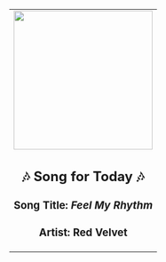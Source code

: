 <!-- Start random song -->
  <div align="center">
   <table>
    <tr>
     <td>
      <div align="center">
       <div>
        <a href="https://open.spotify.com/track/2oBMZYteeO8DyXV9gDx6Za" id="link" target="_blank">
         <img src="https://i.scdn.co/image/ab67616d0000b2738c4a282e84a53c1c8acf129a" style="width: 250px;"/>
        </a>
       </div>
       <div style="text-align: center;">
        <h2>
         🎶 Song for Today 🎶
        </h2>
        <h3>
         Song Title:
         <em id="title">
          Feel My Rhythm
         </em>
        </h3>
        <h3>
         Artist:
         <span id="artist">
          Red Velvet
         </span>
        </h3>
       </div>
      </div>
     </td>
    </tr>
   </table>
  </div>
<!-- End random song -->
